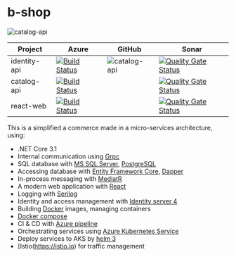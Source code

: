 # b-shop

![catalog-api](https://github.com/bao2703/b-shop/workflows/catalog-api/badge.svg)

| Project      | Azure                                                                                                                                                                                                |GitHub                                                                             |Sonar                                                                                                                                                                            |
|--------------|------------------------------------------------------------------------------------------------------------------------------------------------------------------------------------------------------|-----------------------------------------------------------------------------------|---------------------------------------------------------------------------------------------------------------------------------------------------------------------------------|
| identity-api | [![Build Status](https://bao2703.visualstudio.com/b-shop/_apis/build/status/identity-api?branchName=master)](https://bao2703.visualstudio.com/b-shop/_build/latest?definitionId=6&branchName=master) |![catalog-api](https://github.com/bao2703/b-shop/workflows/catalog-api/badge.svg)  |[![Quality Gate Status](https://sonarcloud.io/api/project_badges/measure?project=bshop-identity-api&metric=alert_status)](https://sonarcloud.io/dashboard?id=bshop-identity-api) |
| catalog-api  | [![Build Status](https://bao2703.visualstudio.com/b-shop/_apis/build/status/catalog-api?branchName=master)](https://bao2703.visualstudio.com/b-shop/_build/latest?definitionId=5&branchName=master)  |                                                                                   |[![Quality Gate Status](https://sonarcloud.io/api/project_badges/measure?project=bshop-catalog-api&metric=alert_status)](https://sonarcloud.io/dashboard?id=bshop-catalog-api)   |
| react-web    | [![Build Status](https://bao2703.visualstudio.com/b-shop/_apis/build/status/react-web?branchName=master)](https://bao2703.visualstudio.com/b-shop/_build/latest?definitionId=7&branchName=master)    |                                                                                   |[![Quality Gate Status](https://sonarcloud.io/api/project_badges/measure?project=bshop-react-web&metric=alert_status)](https://sonarcloud.io/dashboard?id=bshop-react-web)       |

This is a simplified a commerce made in a micro-services architecture, using:

* .NET Core 3.1
* Internal communication using [Grpc](https://github.com/grpc/grpc-dotnet)
* SQL database with [MS SQL Server](), [PostgreSQL]()
* Accessing database with [Entity Framework Core](), [Dapper]()
* In-process messaging with [MediatR](https://github.com/jbogard/MediatR)
* A modern web application with [React](https://reactjs.org)
* Logging with [Serilog](https://github.com/serilog/serilog)
* Identity and access management with [Identity server 4](http://docs.identityserver.io/en/latest)
* Building [Docker](https://www.docker.com/) images, managing containers
* [Docker compose](https://docs.docker.com/compose/)
* CI & CD with [Azure pipeline](https://azure.microsoft.com/en-us/services/devops/pipelines/)
* Orchestrating services using [Azure Kubernetes Service](https://azure.microsoft.com/en-us/services/kubernetes-service)
* Deploy services to AKS by [helm 3](https://v3.helm.sh)
* [Istio(https://istio.io) for traffic management

